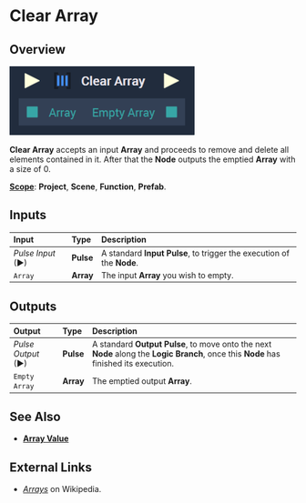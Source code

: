 # Clear Array

## Overview

![The Clear Array Node.](../../.gitbook/assets/cleararrayupdatedimage.png)

**Clear Array** accepts an input **Array** and proceeds to remove and delete all elements contained in it. After that the **Node** outputs the emptied **Array** with a size of 0.

[**Scope**](../overview.md#scopes): **Project**, **Scene**, **Function**, **Prefab**.

## Inputs

| Input | Type | Description |
| :--- | :--- | :--- |
| _Pulse Input_ \(►\) | **Pulse** | A standard **Input Pulse**, to trigger the execution of the **Node**. |
| `Array` | **Array** | The input **Array** you wish to empty. |

## Outputs

| Output | Type | Description |
| :--- | :--- | :--- |
| _Pulse Output_ \(►\) | **Pulse** | A standard **Output Pulse**, to move onto the next **Node** along the **Logic Branch**, once this **Node** has finished its execution. |
| `Empty Array` | **Array** | The emptied output **Array**. |

## See Also

* [**Array Value**](array-value.md)

## External Links

* [_Arrays_](https://en.wikipedia.org/wiki/Array_data_structure#:~:text=In%20computer%20science%2C%20an%20array,one%20array%20index%20or%20key.) on Wikipedia.

